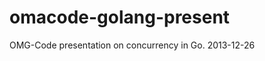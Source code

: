 omacode-golang-present
======================

OMG-Code presentation on concurrency in Go. 2013-12-26
